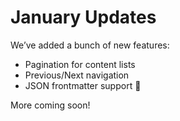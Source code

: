 <!--
{
  "title": "블로그3",
  "time": "2025-04-12T10:27:00.000Z",
  "description": "January Updates We’ve added a bunch of new features: Pagination for content lists Previous/Next navigation JSON frontmatter support 🎉 More coming soon!..."
}
-->

# January Updates

We’ve added a bunch of new features:

- Pagination for content lists
- Previous/Next navigation
- JSON frontmatter support 🎉

More coming soon!